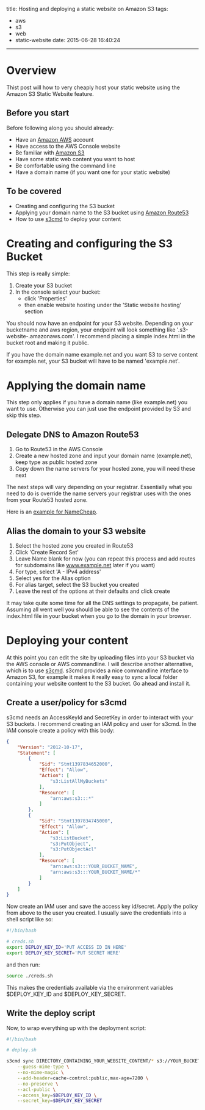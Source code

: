title: Hosting and deploying a static website on Amazon S3
tags:
  - aws
  - s3
  - web
  - static-website
date: 2015-06-28 16:40:24
---


# Overview

Thist post will how to very cheaply host your static website using the Amazon S3 Static Website feature.

## Before you start
Before following along you should already:
* Have an [Amazon AWS](http://aws.amazon.com/) account
* Have access to the AWS Console website
* Be familiar with [Amazon S3](http://aws.amazon.com/s3/)
* Have some static web content you want to host
* Be comfortable using the command line
* Have a domain name (if you want one for your static website)

## To be covered
* Creating and configuring the S3 bucket
* Applying your domain name to the S3 bucket using [Amazon Route53](http://aws.amazon.com/route53/)
* How to use [s3cmd](http://s3tools.org/s3cmd) to deploy your content

# Creating and configuring the S3 Bucket
This step is really simple:
1. Create your S3 bucket
2. In the console select your bucket:
    * click 'Properties'
    * then enable website hosting under the 'Static website hosting' section

You should now have an endpoint for your S3 website. Depending on your bucketname and aws region, your endpoint will look something like '<bucketname>.s3-website-<aws-region>.amazonaws.com'. I recommend placing a simple index.html in the bucket root and making it public.

If you have the domain name example.net and you want S3 to serve content for example.net, your S3 bucket will have to be named 'example.net'.

# Applying the domain name

This step only applies if you have a domain name (like example.net) you want to use. Otherwise you can just use the endpoint provided by S3 and skip this step.

## Delegate DNS to Amazon Route53

1. Go to Route53 in the AWS Console
2. Create a new hosted zone and input your domain name (example.net), keep type as public hosted zone
3. Copy down the name servers for your hosted zone, you will need these next

The next steps will vary depending on your registrar. Essentially what you need to do is override the name servers your registrar uses with the ones from your Route53 hosted zone.

Here is an [example for NameCheap](http://www.mattheye.com/configuring-aws-route53-and-namecheap-domain-names/).

## Alias the domain to your S3 website

1. Select the hosted zone you created in Route53
1. Click 'Create Record Set'
1. Leave Name blank for now (you can repeat this process and add routes for subdomains like www.example.net later if you want)
1. For type, select 'A - IPv4 address'
1. Select yes for the Alias option
1. For alias target, select the S3 bucket you created
1. Leave the rest of the options at their defaults and click create

It may take quite some time for all the DNS settings to propagate, be patient. Assuming all went well you should be able to see the contents of the index.html file in your bucket when you go to the domain in your browser.

# Deploying your content

At this point you can edit the site by uploading files into your S3 bucket via the AWS console or AWS commandline. I will describe another alternative, which is to use [s3cmd](http://s3tools.org/s3cmd). s3cmd provides a nice commandline interface to Amazon S3, for example it makes it really easy to sync a local folder containing your website content to the S3 bucket. Go ahead and install it.

## Create a user/policy for s3cmd

s3cmd needs an AccessKeyId and SecretKey in order to interact with your S3 buckets. I recommend creating an IAM policy and user for s3cmd. In the IAM console create a policy with this body:
``` JSON
{
    "Version": "2012-10-17",
    "Statement": [
        {
            "Sid": "Stmt1397834652000",
            "Effect": "Allow",
            "Action": [
                "s3:ListAllMyBuckets"
            ],
            "Resource": [
                "arn:aws:s3:::*"
            ]
        },
        {
            "Sid": "Stmt1397834745000",
            "Effect": "Allow",
            "Action": [
                "s3:ListBucket",
                "s3:PutObject",
                "s3:PutObjectAcl"
            ],
            "Resource": [
                "arn:aws:s3:::YOUR_BUCKET_NAME",
                "arn:aws:s3:::YOUR_BUCKET_NAME/*"
            ]
        }
    ]
}
```

Now create an IAM user and save the access key id/secret. Apply the policy from above to the user you created. I usually save the credentials into a shell script like so:
``` bash
#!/bin/bash

# creds.sh
export DEPLOY_KEY_ID='PUT ACCESS ID IN HERE'
export DEPLOY_KEY_SECRET='PUT SECRET HERE'
```

and then run:
``` bash
source ./creds.sh
```

This makes the credentials available via the environment variables $DEPLOY_KEY_ID and $DEPLOY_KEY_SECRET.

## Write the deploy script

Now, to wrap everything up with the deployment script:
``` bash
#!/bin/bash

# deploy.sh

s3cmd sync DIRECTORY_CONTAINING_YOUR_WEBSITE_CONTENT/* s3://YOUR_BUCKET_NAME/ \
    --guess-mime-type \
    --no-mime-magic \
    --add-header=cache-control:public,max-age=7200 \
    --no-preserve \
    --acl-public \
    --access_key=$DEPLOY_KEY_ID \
    --secret_key=$DEPLOY_KEY_SECRET
```
